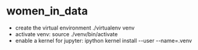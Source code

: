 # women_in_data

 - create the virtual environment ./virtualenv venv
 - activate venv: source ./venv/bin/activate
 - enable a kernel for jupyter: ipython kernel install --user --name=.venv
